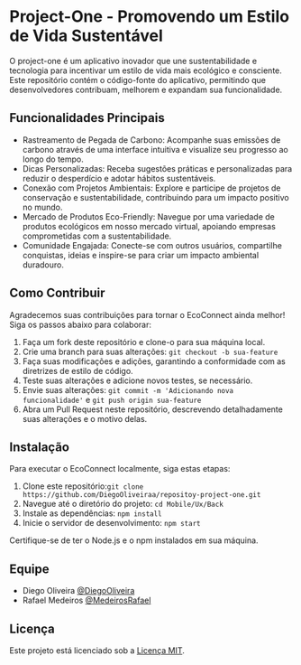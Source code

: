# Project-One - Promovendo um Estilo de Vida Sustentável

O project-one é um aplicativo inovador que une sustentabilidade e tecnologia para incentivar um estilo de vida mais ecológico e consciente. Este repositório contém o código-fonte do aplicativo, permitindo que desenvolvedores contribuam, melhorem e expandam sua funcionalidade.

## Funcionalidades Principais

- Rastreamento de Pegada de Carbono: Acompanhe suas emissões de carbono através de uma interface intuitiva e visualize seu progresso ao longo do tempo.
- Dicas Personalizadas: Receba sugestões práticas e personalizadas para reduzir o desperdício e adotar hábitos sustentáveis.
- Conexão com Projetos Ambientais: Explore e participe de projetos de conservação e sustentabilidade, contribuindo para um impacto positivo no mundo.
- Mercado de Produtos Eco-Friendly: Navegue por uma variedade de produtos ecológicos em nosso mercado virtual, apoiando empresas comprometidas com a sustentabilidade.
- Comunidade Engajada: Conecte-se com outros usuários, compartilhe conquistas, ideias e inspire-se para criar um impacto ambiental duradouro.

## Como Contribuir

Agradecemos suas contribuições para tornar o EcoConnect ainda melhor! Siga os passos abaixo para colaborar:

1. Faça um fork deste repositório e clone-o para sua máquina local.
2. Crie uma branch para suas alterações: `git checkout -b sua-feature`
3. Faça suas modificações e adições, garantindo a conformidade com as diretrizes de estilo de código.
4. Teste suas alterações e adicione novos testes, se necessário.
5. Envie suas alterações: `git commit -m 'Adicionando nova funcionalidade'` e `git push origin sua-feature`
6. Abra um Pull Request neste repositório, descrevendo detalhadamente suas alterações e o motivo delas.

## Instalação

Para executar o EcoConnect localmente, siga estas etapas:

1. Clone este repositório:`git clone https://github.com/DiegoOliveiraa/repositoy-project-one.git`
3. Navegue até o diretório do projeto: `cd Mobile/Ux/Back`
5. Instale as dependências: `npm install`
6. Inicie o servidor de desenvolvimento: `npm start`

Certifique-se de ter o Node.js e o npm instalados em sua máquina.

## Equipe

- Diego Oliveira [@DiegoOliveira](https://github.com/DiegoOliveiraa)
- Rafael Medeiros [@MedeirosRafael](https://github.com/medeiros-rafael)

## Licença

Este projeto está licenciado sob a [Licença MIT](https://opensource.org/licenses/MIT).
